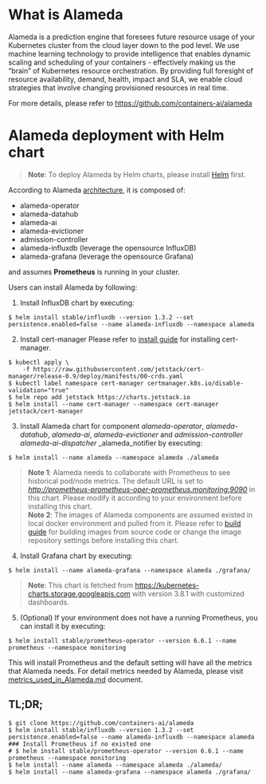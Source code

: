 # What is Alameda

Alameda is a prediction engine that foresees future resource usage of your Kubernetes cluster from the cloud layer down to the pod level. We use machine learning technology to provide intelligence that enables dynamic scaling and scheduling of your containers - effectively making us the “brain” of Kubernetes resource orchestration. By providing full foresight of resource availability, demand, health, impact and SLA, we enable cloud strategies that involve changing provisioned resources in real time. 

For more details, please refer to https://github.com/containers-ai/alameda

# Alameda deployment with Helm chart

> **Note**: To deploy Alameda by Helm charts, please install [Helm](https://docs.helm.sh/using_helm/#quickstart-guide) first.

According to Alameda [architecture](https://github.com/containers-ai/alameda/blob/master/design/architecture.md), it is composed of:
- alameda-operator
- alameda-datahub
- alameda-ai
- alameda-evictioner
- admission-controller
- alameda-influxdb (leverage the opensource InfluxDB)
- alameda-grafana (leverage the opensource Grafana)

and assumes **Prometheus** is running in your cluster.

Users can install Alameda by following:
1. Install InfluxDB chart by executing:
```
$ helm install stable/influxdb --version 1.3.2 --set persistence.enabled=false --name alameda-influxdb --namespace alameda
```
2. Install cert-manager
Please refer to [install guide](https://github.com/jetstack/cert-manager/blob/release-0.9/deploy/charts/cert-manager/README.md) for installing cert-manager.
```
$ kubectl apply \
    -f https://raw.githubusercontent.com/jetstack/cert-manager/release-0.9/deploy/manifests/00-crds.yaml
$ kubectl label namespace cert-manager certmanager.k8s.io/disable-validation="true"
$ helm repo add jetstack https://charts.jetstack.io
$ helm install --name cert-manager --namespace cert-manager jetstack/cert-manager
```
3. Install Alameda chart for component _alameda-operator_, _alameda-datahub_, _alameda-ai_, _alameda-evictioner_ and _admission-controller_ _alameda-ai-dispatcher_ _alameda_notifier by executing:
```
$ helm install --name alameda --namespace alameda ./alameda
```
> **Note 1**: Alameda needs to collaborate with Prometheus to see historical pod/node metrics. The default URL is set to _http://prometheus-prometheus-oper-prometheus.monitoring:9090_ in this chart. Please modify it according to your environment before installing this chart.  
> **Note 2**: The images of Alameda components are assumed existed in local docker environment and pulled from it. Please refer to [build guide](../docs/build.md) for building images from source code or change the image repository settings before installing this chart.

4. Install Grafana chart by executing:
```
$ helm install --name alameda-grafana --namespace alameda ./grafana/
```
> **Note**: This chart is fetched from https://kubernetes-charts.storage.googleapis.com with version 3.8.1 with customized dashboards.

5. (Optional) If your environment does not have a running Prometheus, you can install it by executing:
```
$ helm install stable/prometheus-operator --version 6.6.1 --name prometheus --namespace monitoring
```
This will install Prometheus and the default setting will have all the metrics that Alameda needs. For detail metrics needed by Alameda, please visit [metrics_used_in_Alameda.md](../docs/metrics_used_in_Alameda.md) document.

## TL;DR;

```console
$ git clone https://github.com/containers-ai/alameda
$ helm install stable/influxdb --version 1.3.2 --set persistence.enabled=false --name alameda-influxdb --namespace alameda
### Install Prometheus if no existed one
# $ helm install stable/prometheus-operator --version 6.6.1 --name prometheus --namespace monitoring
$ helm install --name alameda --namespace alameda ./alameda/
$ helm install --name alameda-grafana --namespace alameda ./grafana/
```

